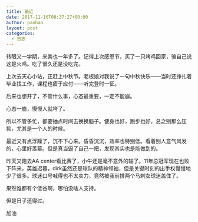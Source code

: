 ```yaml
---
title: 最近
date: 2017-11-16T08:37:27+00:00
author: panhao
layout: post
categories:
  - 日志
---
```

转眼又一学期，来美也一年多了。记得上次感恩节，买了一只烤鸡回家，骗自己说这是火鸡。吃了很久还是没吃完。

上次去天心小站，正赶上中秋节。老板娘对我说了一句中秋快乐——当时还挣扎着毕业找工作，课程也疲于应付——听完登时一怔。

后来也想开了，不管什么事，心态最重要，一定不能崩。

心态一崩，慢慢人就垮了。

所以不管多忙，都要抽点时间去换换脑子。健身也好，跑步也好，总之别那么压抑，尤其是一个人的时候。

最近又有点浮躁了，沉不下心来。昏昏沉沉，效率也特别低。看着别人意气风发的，心里好羡慕。但是真当逼了自己一把，发现其实也是能做到的。

昨天又跑去AA center看比赛了，小牛还是毫不意外的输了。11年总冠军现在也败下阵来，英雄迟暮，dirk虽然还是球队的精神领袖，但是关键时刻的出手权慢慢地少了很多。球迷口号喊得也不太卖力，竟然被我前排两个马刺女球迷盖住了。

果然谁都有个低谷啊，哪怕没啥人支持。

但是日子还得过。

加油